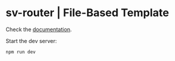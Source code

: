 # sv-router | File-Based Template

Check the [documentation](https://sv-router.vercel.app/guide/file-based/route-definition).

Start the dev server:

```
npm run dev
```
